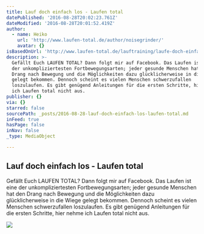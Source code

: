 ```yaml
---
title: Lauf doch einfach los - Laufen total
datePublished: '2016-08-28T20:02:23.761Z'
dateModified: '2016-08-28T20:01:52.419Z'
author:
  - name: Heiko
    url: 'http://www.laufen-total.de/author/noisegrinder/'
    avatar: {}
isBasedOnUrl: 'http://www.laufen-total.de/lauftraining/laufe-doch-einfach-mal-los/'
description: >-
  Gefällt Euch LAUFEN TOTAL? Dann folgt mir auf Facebook. Das Laufen ist eine
  der unkompliziertesten Fortbewegungsarten; jeder gesunde Menschen hat den
  Drang nach Bewegung und die Möglichkeiten dazu glücklicherweise in die Wiege
  gelegt bekommen. Dennoch scheint es vielen Menschen schwerzufallen
  loszulaufen. Es gibt genügend Anleitungen für die ersten Schritte, hier nehme
  ich Laufen total nicht aus.
publisher: {}
via: {}
starred: false
sourcePath: _posts/2016-08-28-lauf-doch-einfach-los-laufen-total.md
inFeed: true
hasPage: false
inNav: false
_type: MediaObject

---
```

<article style=""><h1>Lauf doch einfach los - Laufen total</h1><p>Gefällt Euch LAUFEN TOTAL? Dann folgt mir auf Facebook. Das Laufen ist eine der unkompliziertesten Fortbewegungsarten; jeder gesunde Menschen hat den Drang nach Bewegung und die Möglichkeiten dazu glücklicherweise in die Wiege gelegt bekommen. Dennoch scheint es vielen Menschen schwerzufallen loszulaufen. Es gibt genügend Anleitungen für die ersten Schritte, hier nehme ich Laufen total nicht aus.</p><img src="http://www.laufen-total.de/wp-content/uploads/2016/08/lauf-los.jpg" /></article>